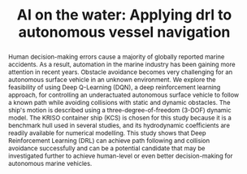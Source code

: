 ---
layout: publication
sitemap: false
title: "AI on the water: Applying drl to autonomous vessel navigation"
authors: Alam, M. S.,Sanjeev Kumar, R.S., & Somayajula, A.
pdf: alam2023ai
image: alam2023ai.jpg
display: Proceedings of the Sixth International Conference in Ocean Engineering (ICOE2023)
year: 2023
doi: 10.48550/arXiv.2310.14938
code: https://github.com/MarineAutonomy/KCS-static-obstacle
abstract: "Human decision-making errors cause a majority of globally reported marine accidents. As a result, automation in the marine industry has been gaining more attention in recent years. Obstacle avoidance becomes very challenging for an autonomous surface vehicle in an unknown environment. We explore the feasibility of using Deep Q-Learning (DQN), a deep reinforcement learning approach, for controlling an underactuated autonomous surface vehicle to follow a known path while avoiding collisions with static and dynamic obstacles. The ship's motion is described using a three-degree-of-freedom (3-DOF) dynamic model. The KRISO container ship (KCS) is chosen for this study because it is a benchmark hull used in several studies, and its hydrodynamic coefficients are readily available for numerical modelling. This study shows that Deep Reinforcement Learning (DRL) can achieve path following and collision avoidance successfully and can be a potential candidate that may be investigated further to achieve human-level or even better decision-making for autonomous marine vehicles."
---